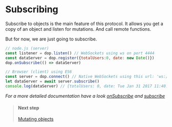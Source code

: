 
# Subscribing

Subscribe to objects is the main feature of this protocol. It allows you get a copy of an object and listen for mutations. And call remote functions.

But for now, we are just going to subscribe.

```js
// node.js (server)
const listener = dop.listen() // WebSockets using ws on port 4444
const dataServer = dop.register({totalUsers:0, date: new Date()})
dop.onSubscribe(() => dataServer)
```

```js
// Browser (client) using ES6
const server = dop.connect() // Native WebSockets using this url: 'ws://localhost:4444'
let dataServer = await server.subscribe()
console.log(dataServer) // {totalUsers: 0, date: Tue Jan 31 2017 11:40:33 GMT+0800 (WITA)}
```

*For a more detailed documentation have a look [onSubscribe](/api/javascript/onSubscribe) and [subscribe](/api/javascript/subscribe)*


> #### Next step
> [Mutating objects](/guide/javascript/mutating-objects)


